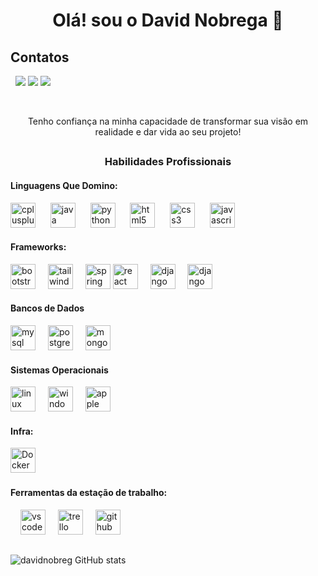 ###
<h1 align="center">Olá! sou o David Nobrega 👋</h1>

## Contatos

<div>
&nbsp;
   <a href="https://davidnobreg.github.io/Landing-Page/" target="_blank"><img src="https://img.shields.io/badge/Blogger-FF5722?style=for-the-badge&logo=blogger&logoColor=white"></a>
   <a href="https://www.linkedin.com/in/david-santos-260057279/" target="_blank"><img src="https://img.shields.io/badge/LinkedIn-0077B5?style=for-the-badge&logo=linkedin&logoColor=white"></a>
   <a href="mailto:davidsantos@ads.fiponline.edu.br" target="_blank"><img src="https://img.shields.io/badge/Gmail-D14836?style=for-the-badge&logo=gmail&logoColor=white"></a>
</div>

&nbsp;
&nbsp;
<p align="center">Tenho confiança na minha capacidade de transformar sua visão em realidade e dar vida ao seu projeto!</p>


##
<h3 align="center">Habilidades Profissionais</h3>


#### Linguagens Que Domino:
   <img src="https://cdn.jsdelivr.net/gh/devicons/devicon/icons/cplusplus/cplusplus-original.svg" height="40" alt="cplusplus logo"  />
   <img width="12" />&nbsp;
   <img src="https://cdn.jsdelivr.net/gh/devicons/devicon/icons/java/java-original.svg" height="40" alt="java logo"  />
   <img width="12" />&nbsp;
   <img src="https://cdn.jsdelivr.net/gh/devicons/devicon/icons/python/python-original.svg" height="40" alt="python logo"  />
   <img width="12" />&nbsp;
   <img src="https://cdn.jsdelivr.net/gh/devicons/devicon/icons/html5/html5-original.svg" height="40" alt="html5 logo" />
   <img width="12" />&nbsp;
   <img src="https://cdn.jsdelivr.net/gh/devicons/devicon/icons/css3/css3-original.svg" height="40" alt="css3 logo"  />
   <img width="12" />&nbsp;
   <img src="https://cdn.jsdelivr.net/gh/devicons/devicon/icons/javascript/javascript-original.svg" height="40" alt="javascript logo"  />
   <img width="12" />&nbsp;
   
       
#### Frameworks:

   <img src="https://cdn.jsdelivr.net/gh/devicons/devicon/icons/bootstrap/bootstrap-original.svg" height="40" alt="bootstrap logo"  />
   <img width="12" />
   <img src="https://cdn.jsdelivr.net/gh/devicons/devicon/icons/tailwindcss/tailwindcss-original-wordmark.svg" height="40" alt="tailwindcss logo"  />
   <img width="12" />
   <img src="https://cdn.jsdelivr.net/gh/devicons/devicon/icons/spring/spring-original.svg" height="40" alt="spring logo"  />
   <img src="https://cdn.jsdelivr.net/gh/devicons/devicon/icons/react/react-original.svg" height="40" alt="react logo"  />
   <img width="12" />   
   <img src="https://cdn.jsdelivr.net/gh/devicons/devicon@latest/icons/django/django-plain.svg" height="40" alt="django logo"  />
   <img width="12" />
   <img src="https://cdn.jsdelivr.net/gh/devicons/devicon@latest/icons/djangorest/djangorest-plain.svg" height="40" alt="django Rest"  />
   <img width="12" />
          

#### Bancos de Dados
   <img src="https://cdn.jsdelivr.net/gh/devicons/devicon/icons/mysql/mysql-original.svg" height="40" alt="mysql logo"  />
   <img width="12" />
   <img src="https://cdn.jsdelivr.net/gh/devicons/devicon/icons/postgresql/postgresql-original.svg" height="40" alt="postgresql logo"  />
   <img width="12" />
   <img src="https://cdn.jsdelivr.net/gh/devicons/devicon/icons/mongodb/mongodb-original.svg" height="40" alt="mongodb logo"  />
   <img width="12" />

#### Sistemas Operacionais
   <img src="https://cdn.jsdelivr.net/gh/devicons/devicon/icons/linux/linux-original.svg" height="40" alt="linux logo"  />
   <img width="12" />
   <img src="https://cdn.jsdelivr.net/gh/devicons/devicon/icons/windows8/windows8-original.svg" height="40" alt="windows8 logo"  />
   <img width="12" />
   <img src="https://cdn.jsdelivr.net/gh/devicons/devicon/icons/apple/apple-original.svg" height="40" alt="apple logo"  />

#### Infra:

   <img src="https://cdn.jsdelivr.net/gh/devicons/devicon@latest/icons/docker/docker-original-wordmark.svg" height="40" alt="Docker"  />
   <img width="12" />&nbsp;

#### Ferramentas da estação de trabalho:
   <img width="12" />
   <img src="https://cdn.jsdelivr.net/gh/devicons/devicon/icons/vscode/vscode-original.svg" height="40" alt="vscode logo"  />
   <img width="12" />
   <img src="https://cdn.jsdelivr.net/gh/devicons/devicon/icons/trello/trello-plain.svg" height="40" alt="trello logo"  />
   <img width="12" />
   <img src="https://cdn.jsdelivr.net/gh/devicons/devicon/icons/github/github-original.svg" height="40" alt="github logo"  />

##
###

![davidnobreg GitHub stats](https://github-readme-stats.vercel.app/api?username=davidnobreg&show_icons=true&theme=tokyonight)
